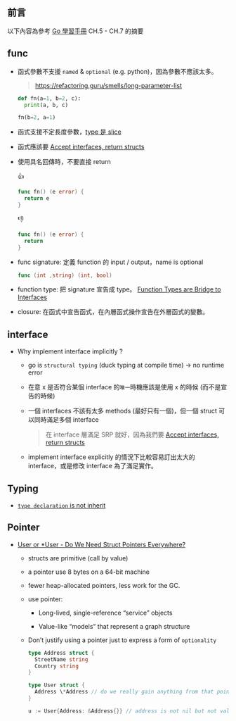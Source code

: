## 前言

以下內容為參考 [Go 學習手冊](https://www.tenlong.com.tw/products/9789865028787) CH.5 - CH.7 的摘要

## func

- 函式參數不支援 `named` & `optional` (e.g. python)，因為參數不應該太多。

  > https://refactoring.guru/smells/long-parameter-list

  ```python
  def fn(a=1, b=2, c):
    print(a, b, c)

  fn(b=2, a=1)
  ```

- 函式支援不定長度參數，[type 是 slice](./playground/slice-parameter/main.go)

- 函式應該要 [Accept interfaces, return structs](./playground/interface-strcut/main.go)

- 使用具名回傳時，不要直接 return

  👍

  ```go
  func fn() (e error) {
    return e
  }
  ```

  👎

  ```go
  func fn() (e error) {
    return
  }
  ```

- func signature: 定義 function 的 input / output，name is optional

  ```go
  func (int ,string) (int, bool)
  ```

- function type: 把 signature 宣告成 type。 [Function Types are Bridge to Interfaces](./playground/bridge/main.go)

- closure: 在函式中宣告函式，在內層函式操作宣告在外層函式的變數。

## interface

- Why implement interface implicitly ?

  - go is `structural typing` (duck typing at compile time) -> no runtime error

  - 在意 x 是否符合某個 interface 的`唯一`時機應該是使用 x 的時候 (而不是宣告的時候)

  - 一個 interfaces 不該有太多 methods (最好只有一個)，但一個 struct 可以同時滿足多個 interface

    > 在 interface 層滿足 SRP 就好，因為我們要 [Accept interfaces, return structs](./playground/interface-strcut/main.go)

  - implement interface explicitly 的情況下比較容易訂出太大的 interface，或是修改 interface 為了滿足實作。

## Typing

- [`type declaration` is not inherit](./playground/typing/main.go)

## Pointer

- [User or \*User - Do We Need Struct Pointers Everywhere?](https://preslav.me/2023/02/06/golang-do-we-need-struct-pointers-everywhere/)

  - structs are primitive (call by value)

  - a pointer use 8 bytes on a 64-bit machine

  - fewer heap-allocated pointers, less work for the GC.

  - use pointer:

    - Long-lived, single-reference “service” objects

    - Value-like “models” that represent a graph structure

  - Don’t justify using a pointer just to express a form of `optionality`

    ```go
    type Address struct {
      StreetName string
      Country string
    }

    type User struct {
      Address \*Address // do we really gain anything from that pointer here?
    }

    u := User{Address: &Address{}} // address is not nil but not valid
    ```
